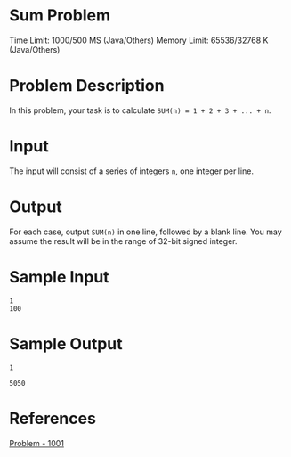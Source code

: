 Sum Problem
===

Time Limit: 1000/500 MS (Java/Others)    Memory Limit: 65536/32768 K (Java/Others)

# Problem Description

In this problem, your task is to calculate `SUM(n) = 1 + 2 + 3 + ... + n`.
 
# Input

The input will consist of a series of integers `n`, one integer per line.
 
# Output

For each case, output `SUM(n)` in one line, followed by a blank line. You may assume the result will be in the range of 32-bit signed integer. 

# Sample Input

```
1
100
```
 

# Sample Output

```
1

5050
```

# References

[Problem - 1001](http://acm.hdu.edu.cn/showproblem.php?pid=1001)
